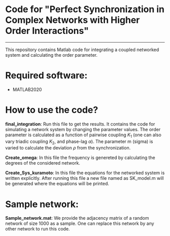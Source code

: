 # Code for "Perfect Synchronization in Complex Networks with Higher Order Interactions" 
***
This repository contains Matlab code for integrating a coupled networked system and calculating the order parameter.
# Required software:
+ MATLAB2020

# How to use the code?
**final_integration**: Run this file to get the results. It contains the code for simulating a network system by changing the parameter values. The order parameter is calculated as a function of pairwise coupling $K_1$ (one can also vary triadic coupling $K_2$, and phase-lag $\alpha$). The parameter m (sigma) is varied to calculate the deviation $\rho$ from the synchronization.  

**Create_omega**: In this file the frequency is genereted by calculating the degrees of the considered network.

**Create_Sys_kuramoto**: In this file the equations for the networked system is written explicitly. After running this file a new file named as SK_model.m will be generated where the equations will be printed.  
# Sample network:
**Sample_network.mat**: We provide the adjacency matrix of a random network of size 1000 as a sample. One can replace this network by any other network to run this code.  

